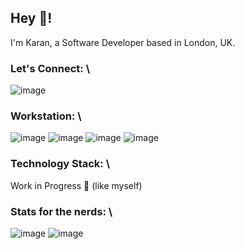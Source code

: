 ## Hey 👋!

I'm Karan, a Software Developer based in London, UK.

### Let's Connect: \
![image](https://img.shields.io/badge/LinkedIn-0077B5?style=for-the-badge&logo=linkedin&logoColor=white)


### Workstation: \
![image](https://img.shields.io/badge/mac%20os-000000?style=for-the-badge&logo=apple&logoColor=white)
![image](https://img.shields.io/badge/Visual_Studio_Code-0078D4?style=for-the-badge&logo=visual%20studio%20code&logoColor=white)
![image](https://img.shields.io/badge/Google_chrome-4285F4?style=for-the-badge&logo=Google-chrome&logoColor=white)
![image](https://img.shields.io/badge/Safari-FF1B2D?style=for-the-badge&logo=Safari&logoColor=white)


### Technology Stack: \
Work in Progress 🙏 (like myself) 


### Stats for the nerds: \
![image](https://github-readme-stats.vercel.app/api?username=iKarans)
![image](https://github-readme-stats.vercel.app/api/top-langs/?username=iKarans)
